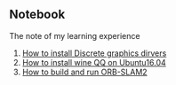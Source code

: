 ## Notebook
The note of my learning experience
1. [How to install Discrete graphics dirvers](https://github.com/JinghangLi/NoteBook/blob/master/Note/Install_GPU_dirvers.md)
2. [How to install wine QQ on Ubuntu16.04](https://github.com/JinghangLi/NoteBook/blob/master/Note/Install_qq.md)
3. [How to build and run ORB-SLAM2](https://github.com/JinghangLi/NoteBook/blob/master/Note/build_ORB-SLAM2.md)
